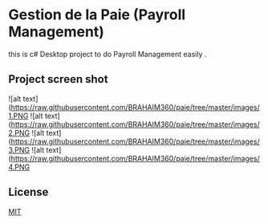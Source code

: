 # Gestion de la Paie (Payroll Management)

this is c# Desktop project to do  Payroll Management easily  .

## Project screen shot  
![alt text](https://raw.githubusercontent.com/BRAHAIM360/paie/tree/master/images/1.PNG
![alt text](https://raw.githubusercontent.com/BRAHAIM360/paie/tree/master/images/2.PNG
![alt text](https://raw.githubusercontent.com/BRAHAIM360/paie/tree/master/images/3.PNG
![alt text](https://raw.githubusercontent.com/BRAHAIM360/paie/tree/master/images/4.PNG

## License
[MIT](https://choosealicense.com/licenses/mit/)